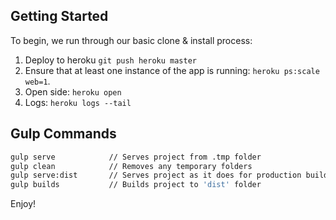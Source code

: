 ## Getting Started

To begin, we run through our basic clone & install process:

1. Deploy to heroku `git push heroku master`
2. Ensure that at least one instance of the app is running: `heroku ps:scale web=1`.
3. Open side: `heroku open`
4. Logs: `heroku logs --tail`

## Gulp Commands

```sh
gulp serve            // Serves project from .tmp folder
gulp clean            // Removes any temporary folders
gulp serve:dist       // Serves project as it does for production builds
gulp builds           // Builds project to 'dist' folder
```

Enjoy!